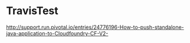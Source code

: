 # TravisTest

http://support.run.pivotal.io/entries/24776196-How-to-push-standalone-java-application-to-Cloudfoundry-CF-V2-
